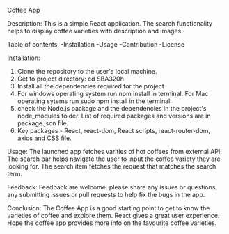 


Coffee App

Description: 
This is a simple React application. The search functionality helps to display coffee varieties with description and images.

Table of contents:
-Installation
-Usage
-Contribution
-License

Installation: 
1. Clone the repository to the user's local machine.
2. Get to project directory: cd SBA320h
3. Install all the dependencies required for the project
4. For windows operating system run npm install in terminal.  For Mac operating sytems run sudo npm install in the terminal.
5. check the Node.js package and the dependencies in the project's node_modules folder. List of required packages and versions are in package.json file. 
6. Key packages - React, react-dom, React scripts, react-router-dom, axios and CSS file.

Usage: The launched app fetches varities of hot coffees from external API. The search bar helps navigate the user to input the coffee variety they are looking for. The search item fetches the request that matches the search term.

Feedback: Feedback are welcome. please share any issues or questions, any submitting issues or pull requests to help fix the bugs in the app.

Conclusion: The Coffee App is a good starting point to get to know the varieties of coffee and explore them. React gives a great user experience. Hope the coffee app provides more info on the favourite coffee varieties.